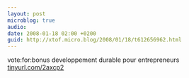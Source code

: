 ```yaml
---
layout: post
microblog: true
audio: 
date: 2008-01-18 02:00 +0200
guid: http://xtof.micro.blog/2008/01/18/t612656962.html
---
```

vote:for:bonus developpement durable pour entrepreneurs [tinyurl.com/2axcp2](http://tinyurl.com/2axcp2)
